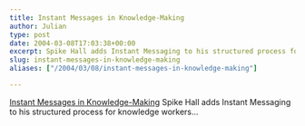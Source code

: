 ```yaml
---
title: Instant Messages in Knowledge-Making
author: Julian
type: post
date: 2004-03-08T17:03:38+00:00
excerpt: Spike Hall adds Instant Messaging to his structured process for knowledge workers...
slug: instant-messages-in-knowledge-making 
aliases: ["/2004/03/08/instant-messages-in-knowledge-making"]

---
```

[Instant Messages in Knowledge-Making][1] Spike Hall adds Instant Messaging to his structured process for knowledge workers&#8230;

 [1]: https://radio.weblogs.com/0106698/2004/03/06.html#a227